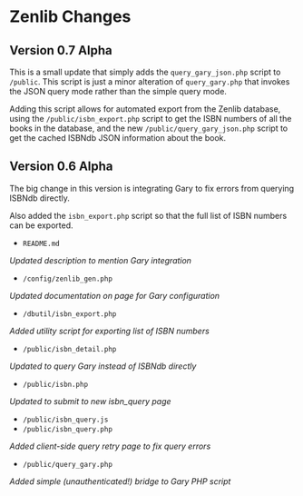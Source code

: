 # Zenlib Changes

## Version 0.7 Alpha

This is a small update that simply adds the `query_gary_json.php` script to `/public`.  This script is just a minor alteration of `query_gary.php` that invokes the JSON query mode rather than the simple query mode.

Adding this script allows for automated export from the Zenlib database, using the `/public/isbn_export.php` script to get the ISBN numbers of all the books in the database, and the new `/public/query_gary_json.php` script to get the cached ISBNdb JSON information about the book.

## Version 0.6 Alpha

The big change in this version is integrating Gary to fix errors from querying ISBNdb directly.

Also added the `isbn_export.php` script so that the full list of ISBN numbers can be exported.

* `README.md`

_Updated description to mention Gary integration_

* `/config/zenlib_gen.php`

_Updated documentation on page for Gary configuration_

* `/dbutil/isbn_export.php`

_Added utility script for exporting list of ISBN numbers_

* `/public/isbn_detail.php`

_Updated to query Gary instead of ISBNdb directly_

* `/public/isbn.php`

_Updated to submit to new isbn_query page_

* `/public/isbn_query.js`
* `/public/isbn_query.php`

_Added client-side query retry page to fix query errors_

* `/public/query_gary.php`

_Added simple (unauthenticated!) bridge to Gary PHP script_
